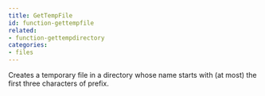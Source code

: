```yaml
---
title: GetTempFile
id: function-gettempfile
related:
- function-gettempdirectory
categories:
- files
---
```


Creates a temporary file in a directory whose name starts with
        (at most) the first three characters of prefix.
